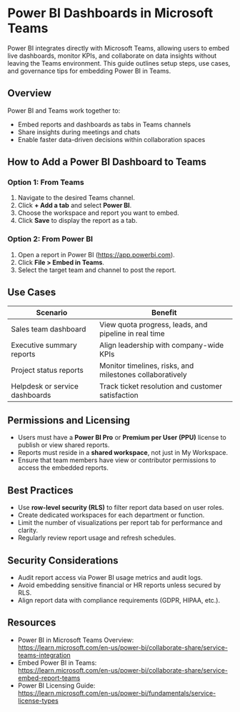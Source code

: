 # Power BI Dashboards in Microsoft Teams

Power BI integrates directly with Microsoft Teams, allowing users to embed live dashboards, monitor KPIs, and collaborate on data insights without leaving the Teams environment. This guide outlines setup steps, use cases, and governance tips for embedding Power BI in Teams.

## Overview

Power BI and Teams work together to:

- Embed reports and dashboards as tabs in Teams channels
- Share insights during meetings and chats
- Enable faster data-driven decisions within collaboration spaces

## How to Add a Power BI Dashboard to Teams

### Option 1: From Teams

1. Navigate to the desired Teams channel.
2. Click **+ Add a tab** and select **Power BI**.
3. Choose the workspace and report you want to embed.
4. Click **Save** to display the report as a tab.

### Option 2: From Power BI

1. Open a report in Power BI (https://app.powerbi.com).
2. Click **File > Embed in Teams**.
3. Select the target team and channel to post the report.

## Use Cases

| Scenario                        | Benefit                                                |
|----------------------------------|--------------------------------------------------------|
| Sales team dashboard             | View quota progress, leads, and pipeline in real time  |
| Executive summary reports        | Align leadership with company-wide KPIs                |
| Project status reports           | Monitor timelines, risks, and milestones collaboratively|
| Helpdesk or service dashboards   | Track ticket resolution and customer satisfaction      |

## Permissions and Licensing

- Users must have a **Power BI Pro** or **Premium per User (PPU)** license to publish or view shared reports.
- Reports must reside in a **shared workspace**, not just in My Workspace.
- Ensure that team members have view or contributor permissions to access the embedded reports.

## Best Practices

- Use **row-level security (RLS)** to filter report data based on user roles.
- Create dedicated workspaces for each department or function.
- Limit the number of visualizations per report tab for performance and clarity.
- Regularly review report usage and refresh schedules.

## Security Considerations

- Audit report access via Power BI usage metrics and audit logs.
- Avoid embedding sensitive financial or HR reports unless secured by RLS.
- Align report data with compliance requirements (GDPR, HIPAA, etc.).

## Resources

- Power BI in Microsoft Teams Overview:  
  https://learn.microsoft.com/en-us/power-bi/collaborate-share/service-teams-integration
- Embed Power BI in Teams:  
  https://learn.microsoft.com/en-us/power-bi/collaborate-share/service-embed-report-teams
- Power BI Licensing Guide:  
  https://learn.microsoft.com/en-us/power-bi/fundamentals/service-license-types
